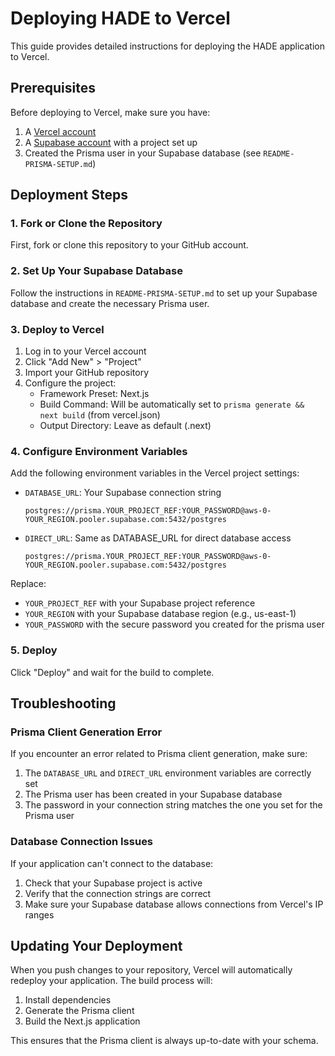 # Deploying HADE to Vercel

This guide provides detailed instructions for deploying the HADE application to Vercel.

## Prerequisites

Before deploying to Vercel, make sure you have:

1. A [Vercel account](https://vercel.com/signup)
2. A [Supabase account](https://supabase.com/) with a project set up
3. Created the Prisma user in your Supabase database (see `README-PRISMA-SETUP.md`)

## Deployment Steps

### 1. Fork or Clone the Repository

First, fork or clone this repository to your GitHub account.

### 2. Set Up Your Supabase Database

Follow the instructions in `README-PRISMA-SETUP.md` to set up your Supabase database and create the necessary Prisma user.

### 3. Deploy to Vercel

1. Log in to your Vercel account
2. Click "Add New" > "Project"
3. Import your GitHub repository
4. Configure the project:
   - Framework Preset: Next.js
   - Build Command: Will be automatically set to `prisma generate && next build` (from vercel.json)
   - Output Directory: Leave as default (.next)

### 4. Configure Environment Variables

Add the following environment variables in the Vercel project settings:

- `DATABASE_URL`: Your Supabase connection string
  ```
  postgres://prisma.YOUR_PROJECT_REF:YOUR_PASSWORD@aws-0-YOUR_REGION.pooler.supabase.com:5432/postgres
  ```

- `DIRECT_URL`: Same as DATABASE_URL for direct database access
  ```
  postgres://prisma.YOUR_PROJECT_REF:YOUR_PASSWORD@aws-0-YOUR_REGION.pooler.supabase.com:5432/postgres
  ```

Replace:
- `YOUR_PROJECT_REF` with your Supabase project reference
- `YOUR_REGION` with your Supabase database region (e.g., us-east-1)
- `YOUR_PASSWORD` with the secure password you created for the prisma user

### 5. Deploy

Click "Deploy" and wait for the build to complete.

## Troubleshooting

### Prisma Client Generation Error

If you encounter an error related to Prisma client generation, make sure:

1. The `DATABASE_URL` and `DIRECT_URL` environment variables are correctly set
2. The Prisma user has been created in your Supabase database
3. The password in your connection string matches the one you set for the Prisma user

### Database Connection Issues

If your application can't connect to the database:

1. Check that your Supabase project is active
2. Verify that the connection strings are correct
3. Make sure your Supabase database allows connections from Vercel's IP ranges

## Updating Your Deployment

When you push changes to your repository, Vercel will automatically redeploy your application. The build process will:

1. Install dependencies
2. Generate the Prisma client
3. Build the Next.js application

This ensures that the Prisma client is always up-to-date with your schema.
